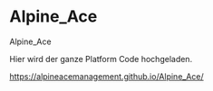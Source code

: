 # Alpine_Ace

Alpine_Ace

Hier wird der ganze Platform Code hochgeladen.

https://alpineacemanagement.github.io/Alpine_Ace/
